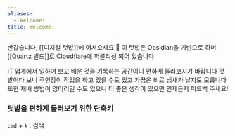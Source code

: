 ```yaml
---
aliases:
  - Welcome!
title: Welcome!
---
```

반갑습니다, [[디지털 텃밭]]에 어서오세요 🤗
이 텃밭은 Obsidian을 기반으로 하며 [[Quartz 빌드]]로 Cloudflare에 퍼블리싱 되어 있습니다

IT 업계에서 일하며 보고 배운 것을 기록하는 공간이니 편하게 둘러보시기 바랍니다
텃밭이다 보니 주인장이 작업을 하고 있을 수도 있고 가끔은 비료 냄새가 날지도 모릅니다
또한 재배 방법이 엉터리일 수도 있으니 더 좋은 생각이 있으면 언제든지 피드백 주세요!

### 텃밭을 편하게 둘러보기 위한 단축키

`cmd` + `k` : 검색

